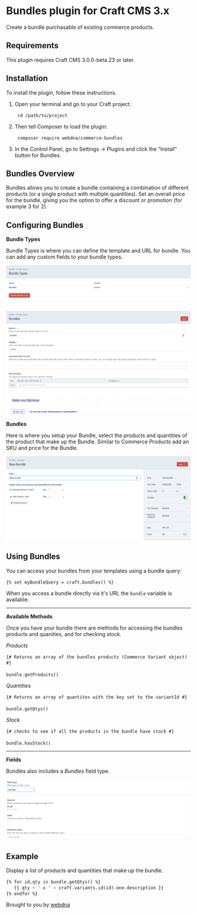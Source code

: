 # Bundles plugin for Craft CMS 3.x

Create a bundle purchasable of existing commerce products.

## Requirements

This plugin requires Craft CMS 3.0.0-beta.23 or later.

## Installation

To install the plugin, follow these instructions.

1. Open your terminal and go to your Craft project:

        cd /path/to/project

2. Then tell Composer to load the plugin:

        composer require webdna/commerce-bundles

3. In the Control Panel, go to Settings → Plugins and click the “Install” button for Bundles.

## Bundles Overview

Bundles allows you to create a bundle containing a combination of different products (or a single product with multiple quantities). Set an overall price for the bundle, giving you the option to offer a discount or promotion (for example 3 for 2).

## Configuring Bundles

**Bundle Types**

Bundle Types is where you can define the template and URL for bundle. You can add any custom fields to your bundle types.

![Screenshot](resources/screenshots/bundle-types.png)

![Screenshot](resources/screenshots/bundle-type-fields.png)

**Bundles**

Here is where you setup your Bundle, select the products and quantities of the product that make up the Bundle. Similar to Commerce Products add an SKU and price for the Bundle.

![Screenshot](resources/screenshots/bundle.png)

## Using Bundles

You can access your bundles from your templates using a bundle query:

```twig
{% set myBundleQuery = craft.bundles() %}
```

When you access a bundle directly via it's URL the `bundle` variable is available.

***

**Available Methods**

Once you have your bundle there are methods for accessing the bundles products and quanities, and for checking stock.

*Products*

```twig
{# Returns an array of the bundles products (Commerce Variant object) #}

bundle.getProducts()
```

*Quantities*

```twig
{# Returns an array of quantites with the key set to the variantId #}

bundle.getQtys()
```

*Stock*

```twig
{# checks to see if all the products in the bundle have stock #}

bundle.hasStock()
```
***

**Fields**

Bundles also includes a *Bundles* field type.

![Screenshot](resources/screenshots/bundle-field-type.png)

## Example

Display a list of products and quantities that make up the bundle.

```twig
{% for id,qty in bundle.getQtys() %}
   {{ qty ~ ' x ' ~ craft.variants.id(id).one.description }}
{% endfor %}
```
Brought to you by [webdna](https://webdna.co.uk)
